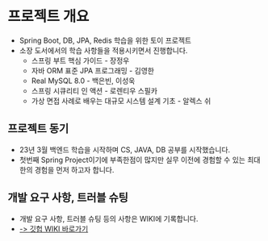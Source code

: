 # 프로젝트 개요

- Spring Boot, DB, JPA, Redis 학습을 위한 토이 프로젝트
- 소장 도서에서의 학습 사항들을 적용시키면서 진행합니다.
    - 스프링 부트 핵심 가이드 - 장정우
    - 자바 ORM 표준 JPA 프로그래밍 - 김영한
    - Real MySQL 8.0 - 백은빈, 이성욱
    - 스프링 시큐리티 인 액션 - 로렌티우 스필카
    - 가상 면접 사례로 배우는 대규모 시스템 설계 기초 - 알렉스 쉬

## 프로젝트 동기

- 23년 3월 백엔드 학습을 시작하며 CS, JAVA, DB 공부를 시작했습니다.
- 첫번째 Spring Project이기에 부족한점이 많지만 실무 이전에 경험할 수 있는 최대한의 경험을 먼저 하고자 합니다.

## 개발 요구 사항, 트러블 슈팅

- 개발 요구 사항, 트러블 슈팅 등의 사항은 WIKI에 기록합니다.
- [-> 깃헙 WIKI 바로가기](https://github.com/Chaedie/spring-board/wiki)
